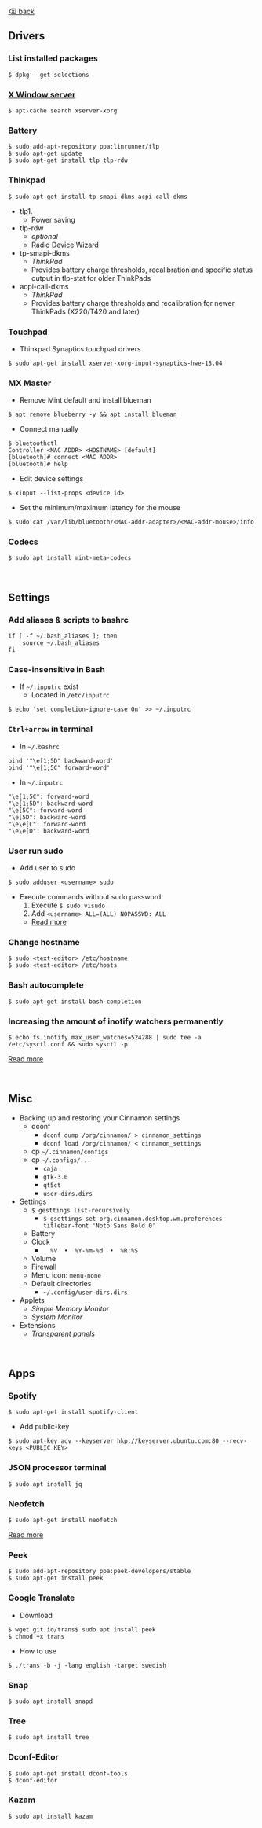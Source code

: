 [⌫ back](../README.md)

## Drivers
### List installed packages
```
$ dpkg --get-selections
```

### [X Window server](https://wiki.debian.org/Xorg)
```
$ apt-cache search xserver-xorg
```


### Battery
```
$ sudo add-apt-repository ppa:linrunner/tlp
$ sudo apt-get update
$ sudo apt-get install tlp tlp-rdw
```

### Thinkpad
```
$ sudo apt-get install tp-smapi-dkms acpi-call-dkms
```
- tlp1.
  - Power saving
- tlp-rdw
  - *optional*
  - Radio Device Wizard
- tp-smapi-dkms
  - *ThinkPad* 
  - Provides battery charge thresholds, recalibration and specific status output in tlp-stat for older ThinkPads
- acpi-call-dkms
  - *ThinkPad* 
  - Provides battery charge thresholds and recalibration for newer ThinkPads (X220/T420 and later)

### Touchpad
- Thinkpad Synaptics touchpad drivers
```
$ sudo apt-get install xserver-xorg-input-synaptics-hwe-18.04
```

### MX Master
- Remove Mint default and install blueman
```
$ apt remove blueberry -y && apt install blueman
```

- Connect manually
```
$ bluetoothctl
Controller <MAC ADDR> <HOSTNAME> [default]
[bluetooth]# connect <MAC ADDR>
[bluetooth]# help
```

- Edit device settings
```
$ xinput --list-props <device id>
```

 - Set the minimum/maximum latency for the mouse 
```
$ sudo cat /var/lib/bluetooth/<MAC-addr-adapter>/<MAC-addr-mouse>/info
```


### Codecs
```
$ sudo apt install mint-meta-codecs
```


</br>


## Settings
### Add aliases & scripts to bashrc
```
if [ -f ~/.bash_aliases ]; then
    source ~/.bash_aliases
fi
```

### Case-insensitive in Bash

- If `~/.inputrc` exist
  - Located in `/etc/inputrc`
```
$ echo 'set completion-ignore-case On' >> ~/.inputrc
```

### `Ctrl+arrow` in terminal
-  In `~/.bashrc`
```
bind '"\e[1;5D" backward-word' 
bind '"\e[1;5C" forward-word'
```

- In `~/.inputrc`
```
"\e[1;5C": forward-word
"\e[1;5D": backward-word
"\e[5C": forward-word
"\e[5D": backward-word
"\e\e[C": forward-word
"\e\e[D": backward-word
```

### User run sudo
- Add user to sudo
```
$ sudo adduser <username> sudo
```

- Execute commands without sudo password
  1. Execute `$ sudo visudo `
  2. Add `<username> ALL=(ALL) NOPASSWD: ALL`
  - [Read more](https://help.ubuntu.com/community/RootSudo#Allowing_other_users_to_run_sudo "ubuntu.com")

### Change hostname
```
$ sudo <text-editor> /etc/hostname
$ sudo <text-editor> /etc/hosts
```

### Bash autocomplete
```
$ sudo apt-get install bash-completion
```

### Increasing the amount of inotify watchers permanently 
```
$ echo fs.inotify.max_user_watches=524288 | sudo tee -a /etc/sysctl.conf && sudo sysctl -p
```
[Read more](https://github.com/guard/listen/wiki/Increasing-the-amount-of-inotify-watchers#the-technical-details "github.com")


</br>


## Misc
 - Backing up and restoring your Cinnamon settings
   - dconf
     - `dconf dump /org/cinnamon/ > cinnamon_settings`
     - `dconf load /org/cinnamon/ < cinnamon_settings`
   - cp `~/.cinnamon/configs`
   - cp `~/.configs/...`
     - `caja`
     - `gtk-3.0`
     - `qt5ct`
     - `user-dirs.dirs`
 - Settings
   - `$ gesttings list-recursively`
     - `$ gsettings set org.cinnamon.desktop.wm.preferences titlebar-font 'Noto Sans Bold 0'`
   - Battery
   - Clock
     - `  %V  •  %Y-%m-%d  •  %R:%S`
   - Volume
   - Firewall
   - Menu icon: `menu-none`
   - Default directories
     - `~/.config/user-dirs.dirs`
 - Applets
   - *Simple Memory Monitor*
   - *System Monitor*
 - Extensions
   - *Transparent panels*


</br>


## Apps
### Spotify
```
$ sudo apt-get install spotify-client
```
- Add public-key
```
$ sudo apt-key adv --keyserver hkp://keyserver.ubuntu.com:80 --recv-keys <PUBLIC KEY>
```

### JSON processor terminal
```
$ sudo apt install jq
```

### Neofetch
```
$ sudo apt-get install neofetch
```
[Read more ](https://github.com/dylanaraps/neofetch "github.com")

### Peek
```
$ sudo add-apt-repository ppa:peek-developers/stable
$ sudo apt-get install peek
```

### Google Translate
- Download
```
$ wget git.io/trans$ sudo apt install peek
$ chmod +x trans
```
- How to use
```
$ ./trans -b -j -lang english -target swedish
```

### Snap
```
$ sudo apt install snapd
```

### Tree
```
$ sudo apt install tree
```

### Dconf-Editor
```
$ sudo apt-get install dconf-tools
$ dconf-editor
```

### Kazam
```
$ sudo apt install kazam
```